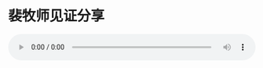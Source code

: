 # 裴牧师见证分享

<audio style="width: 100%;" preload="false" controls controlslist="nodownload"><source src="http://file.simai.life/audio/mp3/old/12199.mp3" type="audio/mpeg">Your browser does not support the audio element.</audio>


